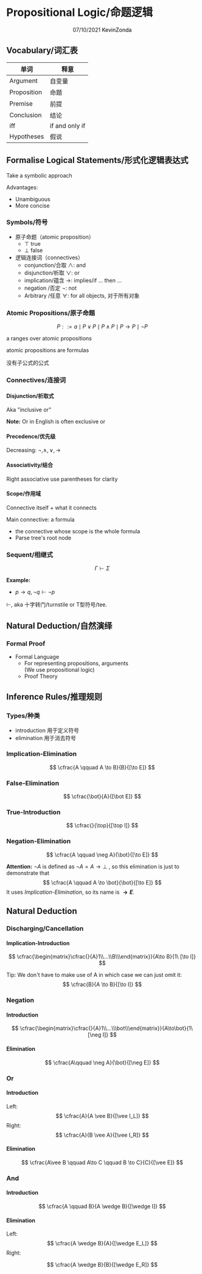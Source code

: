 # Propositional Logic/命题逻辑

<center>
<span>07/10/2021</span>
<a style="text-decoration:none; color: black;" href="https://github.com/KevinZonda">KevinZonda</a>
</center>

## Vocabulary/词汇表

| 单词         | 释意            |
| ----------- | -------------- |
| Argument    | 自变量          |
| Proposition | 命题            |
| Premise     | 前提            |
| Conclusion  | 结论            |
| iff         | if and only if |
| Hypotheses  | 假说            |

## Formalise Logical Statements/形式化逻辑表达式

Take a symbolic approach

Advantages:

- Unambiguous
- More concise

### Symbols/符号

- 原子命题（atomic proposition）  
  - $\top$ true
  - $\bot$ false
- 逻辑连接词（connectives）
  - conjunction/合取 $\wedge$: and
  - disjunction/析取 $\vee$: or
  - implication/蕴含 $\to$: implies/if ... then ...
  - negation   /否定 $\neg$: not
  - Arbitrary  /任意 $\forall$: for all objects, 对于所有对象

### Atomic Propositions/原子命题

$$
P ::= a \mid P \vee P \mid P \wedge P \mid P \to P \mid \neg P
$$

a ranges over atomic propositions

atomic propositions are formulas

没有子公式的公式

### Connectives/连接词

#### Disjunction/析取式

Aka "inclusive or"

**Note:** Or in English is often exclusive or

#### Precedence/优先级

Decreasing: $\neg, \wedge, \vee, \to$

#### Associativity/结合

Right associative
use parentheses for clarity

#### Scope/作用域

Connective itself + what it connects

Main connective: a formula
- the connective whose scope is the whole formula
- Parse tree's root node

### Sequent/相继式

$$
\Gamma\vdash\Sigma
$$

**Example:**

- $p\to q, \neg q \vdash \neg p$

$\vdash$, aka 十字转门/turnstile or T型符号/tee.

## Natural Deduction/自然演绎

### Formal Proof

- Formal Language
  - For representing propositions, arguments  
    (We use propositional logic)
  - Proof Theory

## Inference Rules/推理规则

### Types/种类

- introduction 用于定义符号
- elimination 用于消去符号

### Implication-Elimination

$$
\cfrac{A \qquad A \to B}{B}{[\to E]}
$$

### False-Elimination

$$
\cfrac{\bot}{A}{[\bot E]}
$$

### True-Introduction

$$
\cfrac{}{\top}{[\top I]}
$$

### Negation-Elimination

$$
\cfrac{A \qquad \neg A}{\bot}{[\to E]}
$$

**Attention:** $\neg A$ is defined as $\neg A = A \to \bot$ ,  so this elimination is just to demonstrate that
$$
\cfrac{A \qquad A \to \bot}{\bot}{[\to E]}
$$
It uses *Implication-Elimination*, so its name is **$\to E$**.

## Natural Deduction

### Discharging/Cancellation

#### Implication-Introduction

$$
\cfrac{\begin{matrix}\cfrac{}{A}1\\...\\B\\\end{matrix}}{A\to B}{1\ [\to I]}
$$

Tip: We don't have to make use of A in which case we can just omit it:
$$
\cfrac{B}{A \to B}{[\to I]}
$$

### Negation

#### Introduction


$$
\cfrac{\begin{matrix}\cfrac{}{A}1\\...\\\bot\\\end{matrix}}{A\to\bot}{1\ [\neg I]}
$$

#### Elimination

$$
\cfrac{A\qquad \neg A}{\bot}{[\neg E]}
$$

### Or

#### Introduction

Left:
$$
\cfrac{A}{A \vee B}{[\vee I_L]}
$$
Right:
$$
\cfrac{A}{B \vee A}{[\vee I_R]}
$$

#### Elimination

$$
\cfrac{A\vee B \qquad A\to C \qquad B \to C}{C}{[\vee E]}
$$

### And

#### Introduction


$$
\cfrac{A \qquad B}{A \wedge B}{[\wedge I]}
$$

#### Elimination

Left:
$$
\cfrac{A \wedge B}{A}{[\wedge E_L]}
$$
Right:

$$
\cfrac{A \wedge B}{B}{[\wedge E_R]}
$$
